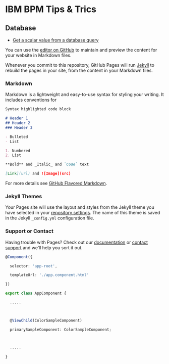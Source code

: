 # IBM BPM Tips & Trics

## Database 
- [Get a scalar value from a database query](scalar-value.md)


You can use the [editor on GitHub](https://github.com/pinale/ibmbpm/edit/master/docs/index.md) to maintain and preview the content for your website in Markdown files.

Whenever you commit to this repository, GitHub Pages will run [Jekyll](https://jekyllrb.com/) to rebuild the pages in your site, from the content in your Markdown files.

### Markdown

Markdown is a lightweight and easy-to-use syntax for styling your writing. It includes conventions for

```markdown
Syntax highlighted code block

# Header 1
## Header 2
### Header 3

- Bulleted
- List

1. Numbered
2. List

**Bold** and _Italic_ and `Code` text

[Link](url) and ![Image](src)
```

For more details see [GitHub Flavored Markdown](https://guides.github.com/features/mastering-markdown/).

### Jekyll Themes

Your Pages site will use the layout and styles from the Jekyll theme you have selected in your [repository settings](https://github.com/pinale/ibmbpm/settings). The name of this theme is saved in the Jekyll `_config.yml` configuration file.

### Support or Contact

Having trouble with Pages? Check out our [documentation](https://help.github.com/categories/github-pages-basics/) or [contact support](https://github.com/contact) and we’ll help you sort it out.

<script src="https://gist.github.com/pinale/b2d8bd5c0378234d82cc2f437930a230.js"></script>
```typescript
@Component({

  selector: 'app-root',

  templateUrl: './app.component.html'

})

export class AppComponent {

  .....



  @ViewChild(ColorSampleComponent)

  primarySampleComponent: ColorSampleComponent;



  .....

}
```
